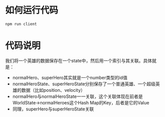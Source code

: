 # 如何运行代码

```js
npm run client
```

# 代码说明

我们将一个英雄的数据保存在一个state中，然后用一个索引与其关联。具体就是：  

- normalHero、superHero其实就是一个number类型的id值
- normalHeroState、superHeroState分别保存了一个普通英雄、一个超级英雄的数据（比如position、velocity）
- normalHero与normalHeroState一一关联，这个关联体现在前者是WorldState->normalHeroes这个Hash Map的Key，后者是它的Value
- 同理，superHero与superHeroState关联 

